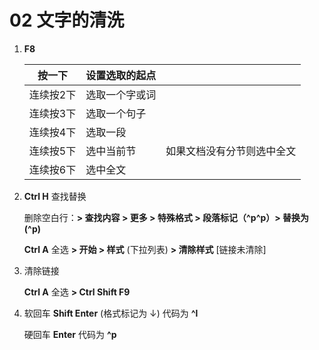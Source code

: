 # 02  文字的清洗

1. **F8**

   | 按一下    | 设置选取的起点 |                            |
   | --------- | -------------- | :------------------------- |
   | 连续按2下 | 选取一个字或词 |                            |
   | 连续按3下 | 选取一个句子   |                            |
   | 连续按4下 | 选取一段       |                            |
   | 连续按5下 | 选中当前节     | 如果文档没有分节则选中全文 |
   | 连续按6下 | 选中全文       |                            |

2. **Ctrl H**  查找替换

   删除空白行：**> 查找内容 > 更多 > 特殊格式 > 段落标记（\^p\^p）> 替换为 (\^p)**
   
   **Ctrl A**  全选 **> 开始 > 样式** (下拉列表) **> 清除样式**		[链接未清除]
   
3. 清除链接

   **Ctrl A** 全选 **> Ctrl Shift F9**

4. 软回车 **Shift Enter**  (格式标记为 ↓)   代码为 **^l**

   硬回车 **Enter**   代码为 **^p**
